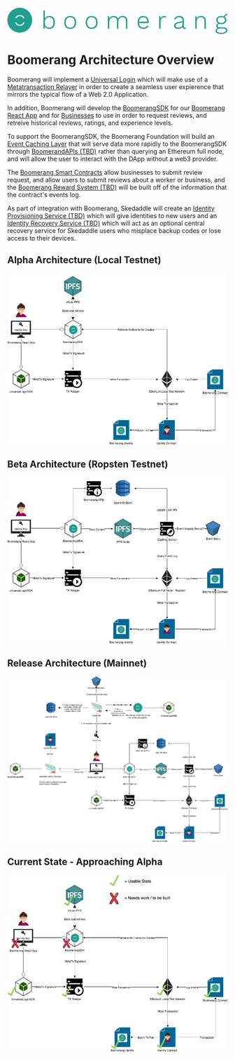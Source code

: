 ![Boomerang Logo](https://github.com/BoomerangProject/boomerang-wiki/blob/master/images/logo.png "Boomerang Logo")
# Boomerang Architecture Overview
Boomerang will implement a [Universal Login](https://github.com/BoomerangProject/boomerang-wiki/blob/master/architecture/UniversalLogin.md) which will make use of a [Metatransaction Relayer](https://github.com/BoomerangProject/boomerang-wiki/blob/master/architecture/MetaTransactionRelayer.md) in order to create a seamless user expierence that mirrors the typical flow of a Web 2.0 Application.

In addition, Boomerang will develop the [BoomerangSDK](https://github.com/BoomerangProject/boomerang/blob/master/boomerang-sdk/README.md) for our [Boomerang React App]() and for [Businesses](https://github.com/BoomerangProject/boomerang-wiki/blob/master/architecture/BusinessIntegration.md) to use in order to request reviews, and retreive historical reviews, ratings, and experience levels.

To support the BoomerangSDK, the Boomerang Foundation will build an [Event Caching Layer](https://github.com/BoomerangProject/boomerang-wiki/blob/master/architecture/CachingService.md) that will serve data more rapidly to the BoomerangSDK through [BoomerandAPIs (TBD)]() rather than querying an Ethereum full node, and will allow the user to interact with the DApp without a web3 provider.

The [Boomerang Smart Contracts](https://github.com/BoomerangProject/boomerang/blob/master/boomerang-contracts/README.md) allow businesses to submit review request, and allow users to submit reviews about a worker or business, and the [Boomerang Reward System (TBD)]() will be built off of the information that the contract's events log.

As part of integration with Boomerang, Skedaddle will create an [Identity Provisioning Service (TBD)]() which will give identities to new users and an [Identity Recovery Service (TBD)]() which will act as an optional central recovery service for Skedaddle users who misplace backup codes or lose access to their devices.

## Alpha Architecture (Local Testnet)
![Alpha Boomerang Architecture](imgs/AlphaBoomerangArchitecture.jpg "Alpha Boomerang Architecture Diagram")

## Beta Architecture (Ropsten Testnet)
![Beta Boomerang Architecture](imgs/BetaBoomerangArchitecture.jpg "Beta Boomerang Architecture Diagram")

## Release Architecture (Mainnet)
![Boomerang Architecture](imgs/BoomerangArchitecture.jpg "Boomerang Architecture Diagram")

## Current State - Approaching Alpha
![Boomerang Architecture Progress](imgs/BoomerangArchitectureProgress.jpg "Boomerang Architecture Progress Diagram")
